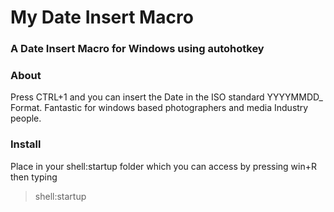 # My Date Insert Macro
### A Date Insert Macro for Windows using autohotkey

### About
Press CTRL+1 and you can insert the Date in the ISO standard YYYYMMDD_ Format. Fantastic for windows based photographers and media Industry people.

### Install
Place in your shell:startup folder which you can access by pressing win+R then typing

>shell:startup
